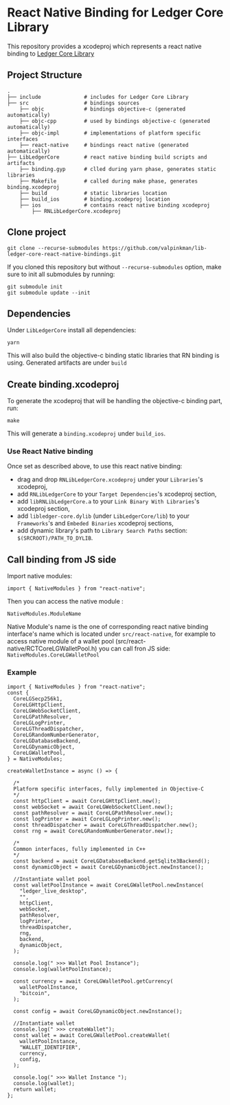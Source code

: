 # React Native Binding for Ledger Core Library

This repository provides a xcodeproj which represents a react native binding to [Ledger Core Library](https://github.com/LedgerHQ/lib-ledger-core)
## Project Structure
```
.
├── include              # includes for Ledger Core Library
├── src                  # bindings sources
    ├── objc             # bindings objective-c (generated automatically)
    ├── objc-cpp         # used by bindings objective-c (generated automatically)
    ├── objc-impl        # implementations of platform specific interfaces
    ├── react-native     # bindings react native (generated automatically)
├── LibLedgerCore        # react native binding build scripts and artifacts
    ├── binding.gyp      # clled during yarn phase, generates static libraries
    ├── Makefile         # called during make phase, generates binding.xcodeproj
    ├── build            # static libraries location
    ├── build_ios        # binding.xcodeproj location
    ├── ios              # contains react native binding xcodeproj
        ├── RNLibLedgerCore.xcodeproj
```
## Clone project

```
git clone --recurse-submodules https://github.com/valpinkman/lib-ledger-core-react-native-bindings.git
```
If you cloned this repository but without `--recurse-submodules` option, make sure to init all submodules by running:
```
git submodule init
git submodule update --init
```
## Dependencies

Under `LibLedgerCore` install all dependencies:
```
yarn
```
This will also build the objective-c binding static libraries that RN binding is using. Generated artifacts are under `build`

## Create binding.xcodeproj

To generate the xcodeproj that will be handling the objective-c binding part, run:
```
make
```
This will generate a `binding.xcodeproj` under `build_ios`.

### Use React Native binding

Once set as described above, to use this react native binding:
 - drag and drop `RNLibLedgerCore.xcodeproj` under your `Libraries`'s xcodeproj,
 - add `RNLibLedgerCore` to your `Target Dependencies`'s xcodeproj section,
 - add `libRNLibLedgerCore.a` to your `Link Binary With Libraries`'s xcodeproj section,
 - add `libledger-core.dylib` (under `LibLedgerCore/lib`) to your `Frameworks`'s and `Embeded Binaries` xcodeproj sections,
 - add dynamic library's path to `Library Search Paths` section: `$(SRCROOT)/PATH_TO_DYLIB`.

## Call binding from JS side

Import native modules:
```
import { NativeModules } from "react-native";
```
Then you can access the native module :
```
NativeModules.ModuleName
```
Native Module's name is the one of corresponding react native binding interface's name which is located under `src/react-native`, for example to access native module of a wallet pool (src/react-native/RCTCoreLGWalletPool.h) you can call fron JS side: `NativeModules.CoreLGWalletPool`
### Example
```
import { NativeModules } from "react-native";
const {
  CoreLGSecp256k1,
  CoreLGHttpClient,
  CoreLGWebSocketClient,
  CoreLGPathResolver,
  CoreLGLogPrinter,
  CoreLGThreadDispatcher,
  CoreLGRandomNumberGenerator,
  CoreLGDatabaseBackend,
  CoreLGDynamicObject,
  CoreLGWalletPool,
} = NativeModules;

createWalletInstance = async () => {

  /*
  Platform specific interfaces, fully implemented in Objective-C
  */
  const httpClient = await CoreLGHttpClient.new();
  const webSocket = await CoreLGWebSocketClient.new();
  const pathResolver = await CoreLGPathResolver.new();
  const logPrinter = await CoreLGLogPrinter.new();
  const threadDispatcher = await CoreLGThreadDispatcher.new();
  const rng = await CoreLGRandomNumberGenerator.new();

  /*
  Common interfaces, fully implemented in C++
  */
  const backend = await CoreLGDatabaseBackend.getSqlite3Backend();
  const dynamicObject = await CoreLGDynamicObject.newInstance();

  //Instantiate wallet pool
  const walletPoolInstance = await CoreLGWalletPool.newInstance(
    "ledger_live_desktop",
    "",
    httpClient,
    webSocket,
    pathResolver,
    logPrinter,
    threadDispatcher,
    rng,
    backend,
    dynamicObject,
  );

  console.log(" >>> Wallet Pool Instance");
  console.log(walletPoolInstance);

  const currency = await CoreLGWalletPool.getCurrency(
    walletPoolInstance,
    "bitcoin",
  );

  const config = await CoreLGDynamicObject.newInstance();

  //Instantiate wallet 
  console.log(" >>> createWallet");
  const wallet = await CoreLGWalletPool.createWallet(
    walletPoolInstance,
    "WALLET_IDENTIFIER",
    currency,
    config,
  );

  console.log(" >>> Wallet Instance ");
  console.log(wallet);
  return wallet;
};
```
